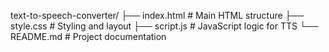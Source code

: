 text-to-speech-converter/
├── index.html        # Main HTML structure
├── style.css         # Styling and layout
├── script.js         # JavaScript logic for TTS
└── README.md         # Project documentation
